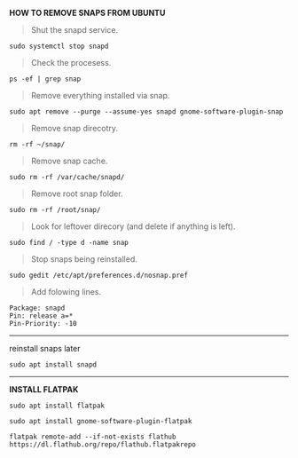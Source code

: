 **HOW TO REMOVE SNAPS FROM UBUNTU**

>Shut the snapd service.

```
sudo systemctl stop snapd
```

>Check the procesess.

```
ps -ef | grep snap
```

>Remove everything installed via snap.

```
sudo apt remove --purge --assume-yes snapd gnome-software-plugin-snap
```

>Remove snap direcotry.

```
rm -rf ~/snap/
```

>Remove snap cache.

```
sudo rm -rf /var/cache/snapd/
```

>Remove root snap folder.

```
sudo rm -rf /root/snap/
```

>Look for leftover direcory (and delete if anything is left).

```
sudo find / -type d -name snap

```

>Stop snaps being reinstalled.

```
sudo gedit /etc/apt/preferences.d/nosnap.pref
```

>Add folowing lines.

```
Package: snapd
Pin: release a=*
Pin-Priority: -10
```

---

reinstall snaps later

```
sudo apt install snapd
```

---

**INSTALL FLATPAK**

```
sudo apt install flatpak
```

```
sudo apt install gnome-software-plugin-flatpak
```

```
flatpak remote-add --if-not-exists flathub https://dl.flathub.org/repo/flathub.flatpakrepo
```
